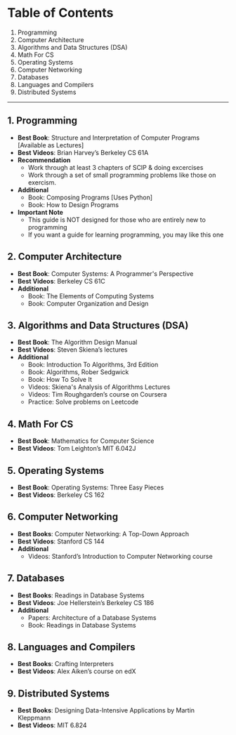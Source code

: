 # Table of Contents 

1. Programming 
2. Computer Architecture
3. Algorithms and Data Structures (DSA)
4. Math For CS 
5. Operating Systems 
6. Computer Networking 
7. Databases 
8. Languages and Compilers 
9. Distributed Systems 

--- 

## 1. Programming 
   - **Best Book**: Structure and Interpretation of Computer Programs [Available as Lectures]
   - **Best Videos**: Brian Harvey’s Berkeley CS 61A
   - **Recommendation**
      - Work through at least 3 chapters of SCIP & doing excercises 
      - Work through a set of small programming problems like those on exercism.
   - **Additional**
      - Book: Composing Programs [Uses Python]
      - Book:  How to Design Programs
   - **Important Note**
      - This guide is NOT designed for those who are entirely new to programming
      - If you want a guide for learning programming, you may like this one
## 2. Computer Architecture
   - **Best Book**: Computer Systems: A Programmer's Perspective
   - **Best Videos**: Berkeley CS 61C
   - **Additional**
     - Book: The Elements of Computing Systems
     - Book: Computer Organization and Design
## 3. Algorithms and Data Structures (DSA)
   - **Best Book**: The Algorithm Design Manual
   - **Best Videos**: Steven Skiena’s lectures
   - **Additional**
      - Book: Introduction To Algorithms, 3rd Edition
      - Book: Algorithms, Rober Sedgwick
      - Book: How To Solve It 
      - Videos: Skiena's Analysis of Algorithms Lectures
      - Videos: Tim Roughgarden’s course on Coursera 
      - Practice: Solve problems on Leetcode
## 4. Math For CS 
   - **Best Book**: Mathematics for Computer Science
   - **Best Videos**: Tom Leighton’s MIT 6.042J
## 5. Operating Systems 
   - **Best Book**: Operating Systems: Three Easy Pieces
   - **Best Videos**: Berkeley CS 162
## 6. Computer Networking 
   - **Best Books**: Computer Networking: A Top-Down Approach
   - **Best Videos**: Stanford CS 144
   - **Additional**
      - Videos: Stanford’s Introduction to Computer Networking course
## 7. Databases
   - **Best Books**: Readings in Database Systems
   - **Best Videos**: Joe Hellerstein’s Berkeley CS 186
   - **Additional**
      - Papers: Architecture of a Database Systems
      - Book: Readings in Database Systems
## 8. Languages and Compilers
   - **Best Books**: Crafting Interpreters
   - **Best Videos**: Alex Aiken’s course on edX
## 9. Distributed Systems
   - **Best Books**: Designing Data-Intensive Applications by Martin Kleppmann
   - **Best Videos**: MIT 6.824
